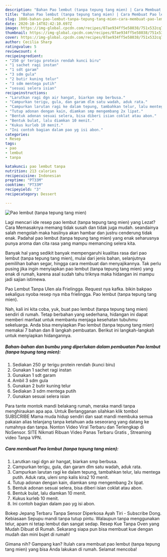 ```yaml
---
description: "Bahan Pao lembut (tanpa tepung tang mien) | Cara Membuat Pao lembut (tanpa tepung tang mien) Yang Enak Dan Mudah"
title: "Bahan Pao lembut (tanpa tepung tang mien) | Cara Membuat Pao lembut (tanpa tepung tang mien) Yang Enak Dan Mudah"
slug: 1086-bahan-pao-lembut-tanpa-tepung-tang-mien-cara-membuat-pao-lembut-tanpa-tepung-tang-mien-yang-enak-dan-mudah
date: 2020-10-14T02:42:10.697Z
image: https://img-global.cpcdn.com/recipes/07ae934ff5e58038/751x532cq70/pao-lembut-tanpa-tepung-tang-mien-foto-resep-utama.jpg
thumbnail: https://img-global.cpcdn.com/recipes/07ae934ff5e58038/751x532cq70/pao-lembut-tanpa-tepung-tang-mien-foto-resep-utama.jpg
cover: https://img-global.cpcdn.com/recipes/07ae934ff5e58038/751x532cq70/pao-lembut-tanpa-tepung-tang-mien-foto-resep-utama.jpg
author: Cecilia Sharp
ratingvalue: 5
reviewcount: 4
recipeingredient:
- "250 gr terigu protein rendah kunci biru"
- "1 sachet ragi instan"
- "1 sdt garam"
- "3 sdm gula"
- "2 butir kuning telur"
- "3 sdm mentega putih"
- "sesuai selera isian"
recipeinstructions:
- "Larutkan ragi dgn air hangat, biarkan smp berbusa."
- "Campurkan terigu, gula, dan garam dlm satu wadah, aduk rata."
- "Campurkan larutan ragi ke dalam tepung, tambahkan telur, lalu mentega putih. Aduk rata, uleni smp kalis kira2 10 menit."
- "Tutup adonan dengan kain, diamkan smp mengembang 2x lipat."
- "Bentuk adonan sesuai selera, bisa diberi isian coklat atau abon."
- "Bentuk bulat, lalu diamkan 10 menit."
- "Kukus kurleb 10 menit."
- "Ini contoh bagian dalam pao yg isi abon."
categories:
- Resep
tags:
- pao
- lembut
- tanpa

katakunci: pao lembut tanpa 
nutrition: 213 calories
recipecuisine: Indonesian
preptime: "PT33M"
cooktime: "PT33M"
recipeyield: "3"
recipecategory: Dessert

---
```



![Pao lembut (tanpa tepung tang mien)](https://img-global.cpcdn.com/recipes/07ae934ff5e58038/751x532cq70/pao-lembut-tanpa-tepung-tang-mien-foto-resep-utama.jpg)

Lagi mencari ide resep pao lembut (tanpa tepung tang mien) yang Lezat? Cara Memasaknya memang tidak susah dan tidak juga mudah. seandainya salah mengolah maka hasilnya akan hambar dan justru cenderung tidak enak. Padahal pao lembut (tanpa tepung tang mien) yang enak seharusnya punya aroma dan cita rasa yang mampu memancing selera kita.

Banyak hal yang sedikit banyak mempengaruhi kualitas rasa dari pao lembut (tanpa tepung tang mien), mulai dari jenis bahan, selanjutnya pemilihan bahan segar, hingga cara membuat dan menyajikannya. Tak perlu pusing jika ingin menyiapkan pao lembut (tanpa tepung tang mien) yang enak di rumah, karena asal sudah tahu triknya maka hidangan ini mampu jadi sajian istimewa.

Pao Lembut Tanpa Ulen ala Frielingga. Request nya kafka. bikin bakpao sekaligus nyoba resep nya mba frielingga. Pao lembut (tanpa tepung tang mien).


Nah, kali ini kita coba, yuk, buat pao lembut (tanpa tepung tang mien) sendiri di rumah. Tetap berbahan yang sederhana, hidangan ini dapat memberi manfaat untuk membantu menjaga kesehatan tubuhmu sekeluarga. Anda bisa menyiapkan Pao lembut (tanpa tepung tang mien) memakai 7 bahan dan 8 langkah pembuatan. Berikut ini langkah-langkah untuk menyiapkan hidangannya.

<!--inarticleads1-->

##### Bahan-bahan dan bumbu yang diperlukan dalam pembuatan Pao lembut (tanpa tepung tang mien):

1. Sediakan 250 gr terigu protein rendah (kunci biru)
1. Gunakan 1 sachet ragi instan
1. Gunakan 1 sdt garam
1. Ambil 3 sdm gula
1. Gunakan 2 butir kuning telur
1. Sediakan 3 sdm mentega putih
1. Gunakan sesuai selera isian


Para tante montok mandi belakang rumah, meraka mandi tanpa menghiraukan apa apa. Untuk Berlangganan silahkan klik tombol SUBSCRIBE Mama muda hidup sendiri dan saat mandi membuka semua pakaian alias telanjang tanpa ketahuan ada seseorang yang datang ke rumahnya dan tanpa. Nonton Video Viral Terbaru dan Terlengkap di NoSensor. SITE Nikmati Ribuan Video Panas Terbaru Gratis , Streaming video Tanpa VPN. 

<!--inarticleads2-->

##### Cara membuat Pao lembut (tanpa tepung tang mien):

1. Larutkan ragi dgn air hangat, biarkan smp berbusa.
1. Campurkan terigu, gula, dan garam dlm satu wadah, aduk rata.
1. Campurkan larutan ragi ke dalam tepung, tambahkan telur, lalu mentega putih. Aduk rata, uleni smp kalis kira2 10 menit.
1. Tutup adonan dengan kain, diamkan smp mengembang 2x lipat.
1. Bentuk adonan sesuai selera, bisa diberi isian coklat atau abon.
1. Bentuk bulat, lalu diamkan 10 menit.
1. Kukus kurleb 10 menit.
1. Ini contoh bagian dalam pao yg isi abon.


Bokep Jepang Terbaru Tanpa Sensor Diperkosa Ayah Tiri - Subscribe Dong. Kebiasaan Sepupu mandi tanpa tutup pintu. Walaupun tanpa menggunakan telur, apam ni tetap lembut dan sangat sedap. Resep Kue Tanpa Oven yang Mudah Dibuat di Rumah. Sekarang siapa pun bisa membuat kue dengan mudah dan mini bujet di rumah! 

Gimana nih? Gampang kan? Itulah cara membuat pao lembut (tanpa tepung tang mien) yang bisa Anda lakukan di rumah. Selamat mencoba!
